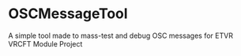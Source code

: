 # OSCMessageTool
A simple tool made to mass-test and debug OSC messages for ETVR VRCFT Module Project 
